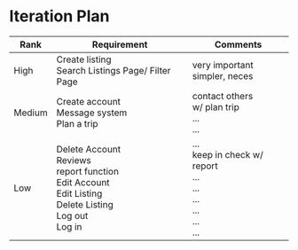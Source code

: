 # Iteration Plan
|Rank| Requirement                                                                                                 | Comments                                                                   |
|----|-------------------------------------------------------------------------------------------------------------|----------------------------------------------------------------------------|
|High| Create listing<br/>Search Listings Page/ Filter Page<br/>                                                   | very important <br/>simpler, neces<br/>                                    |
|Medium| Create account<br/>Message system<br/> Plan a trip    | contact others<br/>w/ plan trip<br/> ...<br/>...<br/>                      |
|Low| Delete Account<br/>Reviews<br/>report function<br/>Edit Account<br/>Edit Listing<br/>Delete Listing<br/>Log out<br/>Log in | ...<br/>keep in check w/ report<br/>...<br/>...<br/>...<br/>...<br/>...<br/>... |
